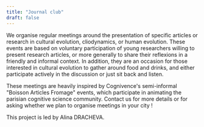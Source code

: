 ```yaml
---
title: "Journal club"
draft: false
---
```


We organise regular meetings around the presentation of specific articles or research in cultural evolution, cliodynamics, or human evolution. These events are based on voluntary participation of young researchers willing to present research articles, or more generally to share their reflexions in a friendly and informal context. In addition, they are an occasion for those interested in cultural evolution to gather around food and drinks, and either participate actively in the discussion or just sit back and listen.

These meetings are heavily inspired by Cognivence's semi-informal "Boisson Articles Fromage" events, which participate in animating the parisian cognitive science community. Contact us for more details or for asking whether we plan to organise meetings in your city !

This project is led by Alina DRACHEVA.
